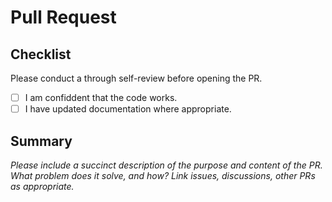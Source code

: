 # Pull Request

## Checklist

Please conduct a through self-review before opening the PR.

- [ ] I am confiddent that the code works.
- [ ] I have updated documentation where appropriate.

## Summary

*Please include a succinct description of the purpose and content of the PR. What problem does it solve, and how? Link issues, discussions, other PRs as appropriate.*
